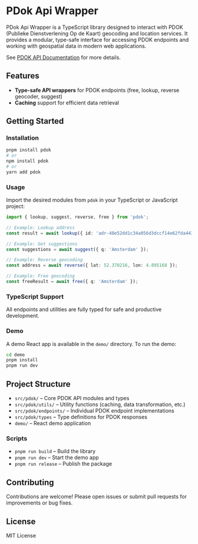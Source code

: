 # PDok Api Wrapper

PDok Api Wrapper is a TypeScript library designed to interact with PDOK (Publieke Dienstverlening Op de Kaart) geocoding and location services. It provides a modular, type-safe interface for accessing PDOK endpoints and working with geospatial data in modern web applications.

See [PDOK API Documentation](https://api.pdok.nl/bzk/locatieserver/search/v3_1/ui/#/Locatieserver/free) for more details.

## Features

- **Type-safe API wrappers** for PDOK endpoints (free, lookup, reverse geocoder, suggest)
- **Caching** support for efficient data retrieval

## Getting Started

### Installation

```bash
pnpm install pdok
# or
npm install pdok
# or
yarn add pdok
```

### Usage

Import the desired modules from `pdok` in your TypeScript or JavaScript project:

```typescript
import { lookup, suggest, reverse, free } from 'pdok';

// Example: Lookup address
const result = await lookup({ id: 'adr-48e52dd1c34a056d3dccf14e62fda443' });

// Example: Get suggestions
const suggestions = await suggest({ q: 'Amsterdam' });

// Example: Reverse geocoding
const address = await reverse({ lat: 52.370216, lon: 4.895168 });

// Example: Free geocoding
const freeResult = await free({ q: 'Amsterdam' });
```

### TypeScript Support

All endpoints and utilities are fully typed for safe and productive development.

### Demo

A demo React app is available in the `demo/` directory. To run the demo:

```bash
cd demo
pnpm install
pnpm run dev
```

## Project Structure

- `src/pdok/` – Core PDOK API modules and types
- `src/pdok/utils/` – Utility functions (caching, data transformation, etc.)
- `src/pdok/endpoints/` – Individual PDOK endpoint implementations
- `src/pdok/types` – Type definitions for PDOK responses
- `demo/` – React demo application

### Scripts

- `pnpm run build` – Build the library
- `pnpm run dev` – Start the demo app
- `pnpm run release` – Publish the package

## Contributing

Contributions are welcome! Please open issues or submit pull requests for improvements or bug fixes.

## License

MIT License
